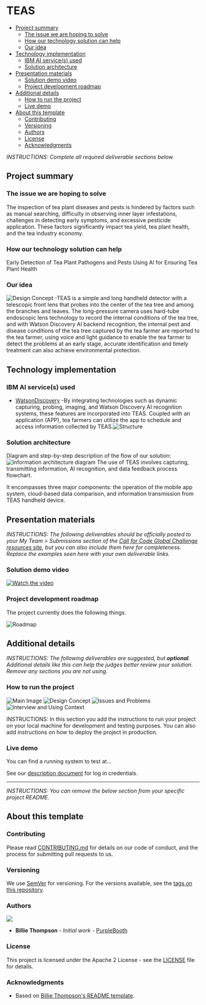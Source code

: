 # TEAS

- [Project summary](#project-summary)
  - [The issue we are hoping to solve](#the-issue-we-are-hoping-to-solve)
  - [How our technology solution can help](#how-our-technology-solution-can-help)
  - [Our idea](#our-idea)
- [Technology implementation](#technology-implementation)
  - [IBM AI service(s) used](#ibm-ai-services-used)
  - [Solution architecture](#solution-architecture)
- [Presentation materials](#presentation-materials)
  - [Solution demo video](#solution-demo-video)
  - [Project development roadmap](#project-development-roadmap)
- [Additional details](#additional-details)
  - [How to run the project](#how-to-run-the-project)
  - [Live demo](#live-demo)
- [About this template](#about-this-template)
  - [Contributing](#contributing)
  - [Versioning](#versioning)
  - [Authors](#authors)
  - [License](#license)
  - [Acknowledgments](#acknowledgments)

_INSTRUCTIONS: Complete all required deliverable sections below._

## Project summary

### The issue we are hoping to solve

The inspection of tea plant diseases and pests is hindered by factors such as manual searching, difficulty in observing inner layer infestations, challenges in detecting early symptoms, and excessive pesticide application. These factors significantly impact tea yield, tea plant health, and the tea industry economy.

### How our technology solution can help

Early Detection of Tea Plant Pathogens and Pests Using AI for Ensuring Tea Plant Health

### Our idea
![Design Concept](https://img.onl/7X9NvN) 
-TEAS is a simple and long handheld detector with a telescopic front lens that probes into the center of the tea tree and among the branches and     leaves. The long-pressure camera uses hard-tube endoscopic lens technology to record the internal conditions of the tea tree, and with Watson       Discovery AI backend recognition, the internal pest and disease conditions of the tea tree captured by the tea farmer are reported to the tea       farmer, using voice and light guidance to enable the tea farmer to detect the problems at an early stage, accurate identification and timely        treatment can also achieve environmental protection.

## Technology implementation

### IBM AI service(s) used

- [WatsonDiscovery](https://cloud.ibm.com/catalog/services/watson-discovery) -By integrating technologies such as dynamic capturing, probing, imaging, and Watson Discovery AI recognition systems, these features are incorporated into TEAS. Coupled with an application (APP), tea farmers can utilize the app to schedule and access information collected by TEAS.![Structure](https://img.onl/SnAccc)

### Solution architecture

Diagram and step-by-step description of the flow of our solution:
![Information architecture diagram](https://img.onl/qJ4ha)
The use of TEAS involves capturing, transmitting information, AI recognition, and data feedback process flowchart.

It encompasses three major components: the operation of the mobile app system, cloud-based data comparison, and information transmission from TEAS handheld device.

## Presentation materials

_INSTRUCTIONS: The following deliverables should be officially posted to your My Team > Submissions section of the [Call for Code Global Challenge resources site](https://cfc-prod.skillsnetwork.site/), but you can also include them here for completeness. Replace the examples seen here with your own deliverable links._

### Solution demo video

[![Watch the video](https://raw.githubusercontent.com/Liquid-Prep/Liquid-Prep/main/images/readme/IBM-interview-video-image.png)](https://youtu.be/vOgCOoy_Bx0)

### Project development roadmap

The project currently does the following things.

![Roadmap](https://img.onl/nAp3B9)

## Additional details

_INSTRUCTIONS: The following deliverables are suggested, but **optional**. Additional details like this can help the judges better review your solution. Remove any sections you are not using._

### How to run the project

![Main Image](https://img.onl/aC9Oo)
![Design Concept](https://img.onl/7X9NvN) 
![Issues and Problems](https://img.onl/CjRYPJ)
![Interview and Using Context](https://img.onl/5EtUQl)


INSTRUCTIONS: In this section you add the instructions to run your project on your local machine for development and testing purposes. You can also add instructions on how to deploy the project in production.

### Live demo

You can find a running system to test at...

See our [description document](./docs/DESCRIPTION.md) for log in credentials.

---

_INSTRUCTIONS: You can remove the below section from your specific project README._

## About this template

### Contributing

Please read [CONTRIBUTING.md](CONTRIBUTING.md) for details on our code of conduct, and the process for submitting pull requests to us.

### Versioning

We use [SemVer](http://semver.org/) for versioning. For the versions available, see the [tags on this repository](https://github.com/your/project/tags).

### Authors

<a href="https://github.com/Call-for-Code/Project-Sample/graphs/contributors">
  <img src="https://contributors-img.web.app/image?repo=Call-for-Code/Project-Sample" />
</a>

- **Billie Thompson** - _Initial work_ - [PurpleBooth](https://github.com/PurpleBooth)

### License

This project is licensed under the Apache 2 License - see the [LICENSE](LICENSE) file for details.

### Acknowledgments

- Based on [Billie Thompson's README template](https://gist.github.com/PurpleBooth/109311bb0361f32d87a2).
